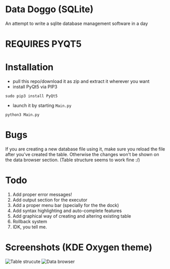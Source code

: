 # Data Doggo (SQLite)
An attempt to write a sqlite database management software in a day

# REQUIRES PYQT5

# Installation
- pull this repo/download it as zip and extract it wherever you want
- install PyQt5 via PIP3
```
sudo pip3 install PyQt5
```
- launch it by starting ```Main.py```
```
python3 Main.py
```

# Bugs
If you are creating a new database file using it, make sure you reload the file after you've created the table. Otherwise the changes won't be shown on the data browser section. (Table structure seems to work fine :/)

# Todo
1. Add proper error messages!
2. Add output section for the executor
3. Add a proper menu bar (specially for the the dock)
4. Add syntax highlighting and auto-complete features
5. Add graphical way of creating and altering existing table
6. Rollback system
7. IDK, you tell me.

# Screenshots (KDE Oxygen theme)
![Table strucute](https://i.imgur.com/mhlLGZe.png)
![Data browser](https://i.imgur.com/9JrdzRE.png)
